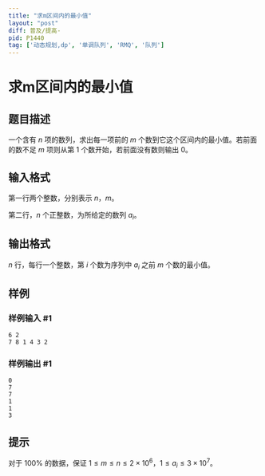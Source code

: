 ```yaml
---
title: "求m区间内的最小值"
layout: "post"
diff: 普及/提高-
pid: P1440
tag: ['动态规划,dp', '单调队列', 'RMQ', '队列']
---
```

# 求m区间内的最小值
## 题目描述

一个含有 $n$ 项的数列，求出每一项前的 $m$ 个数到它这个区间内的最小值。若前面的数不足 $m$ 项则从第 $1$ 个数开始，若前面没有数则输出 $0$。
## 输入格式

第一行两个整数，分别表示 $n$，$m$。

第二行，$n$ 个正整数，为所给定的数列 $a_i$。
## 输出格式

$n$ 行，每行一个整数，第 $i$ 个数为序列中 $a_i$ 之前 $m$ 个数的最小值。
## 样例

### 样例输入 #1
```
6 2
7 8 1 4 3 2

```
### 样例输出 #1
```
0
7
7
1
1
3 

```
## 提示

对于 $100\%$ 的数据，保证 $1\le m\le n\le2\times10^6$，$1\le a_i\le3\times10^7$。
